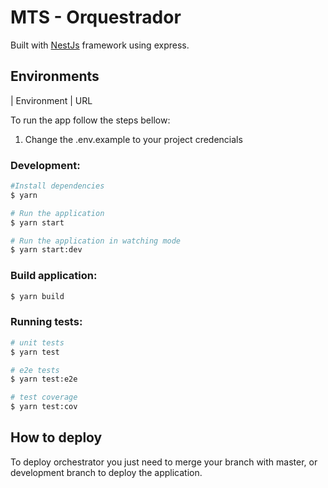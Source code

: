 # MTS - Orquestrador

Built with [NestJs](https://github.com/nestjs/nest) framework using express.

## Environments

| Environment | URL                                             

To run the app follow the steps bellow:

1. Change the .env.example to your project credencials

### Development:

```bash
#Install dependencies
$ yarn

# Run the application
$ yarn start

# Run the application in watching mode
$ yarn start:dev
```

### Build application:

```bash
$ yarn build
```

### Running tests:

```bash
# unit tests
$ yarn test

# e2e tests
$ yarn test:e2e

# test coverage
$ yarn test:cov
```

## How to deploy

To deploy orchestrator you just need to merge your branch with master, or development branch to deploy the application.
